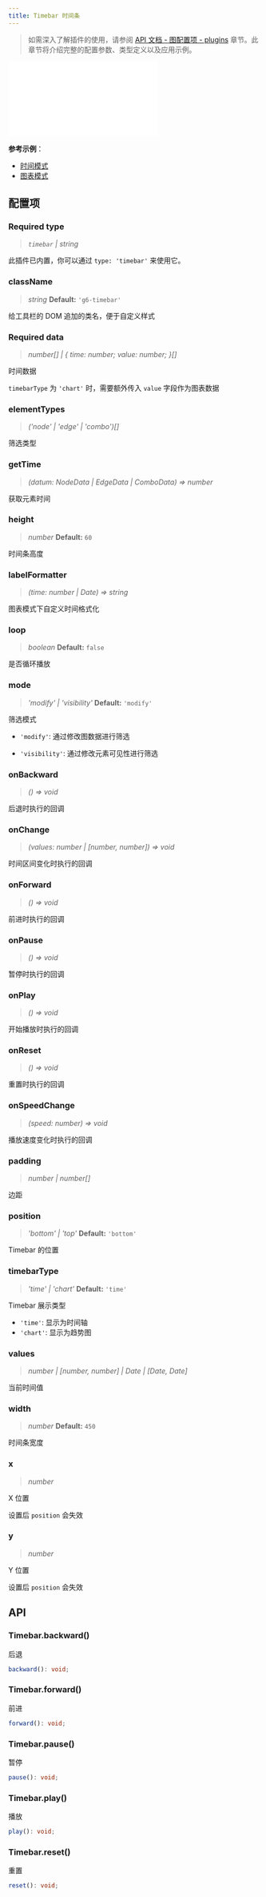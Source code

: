 ```yaml
---
title: Timebar 时间条
---
```


> 如需深入了解插件的使用，请参阅 [API 文档 - 图配置项 - plugins](/api/graph/option#plugins) 章节。此章节将介绍完整的配置参数、类型定义以及应用示例。

<embed src="@/common/api/plugins/timebar.md"></embed>

**参考示例**：

- [时间模式](/examples/plugin/timebar/#timer)
- [图表模式](/examples/plugin/timebar/#chart)

## 配置项

### <Badge type="success">Required</Badge> type

> _`timebar` \| string_

此插件已内置，你可以通过 `type: 'timebar'` 来使用它。

### className

> _string_ **Default:** `'g6-timebar'`

给工具栏的 DOM 追加的类名，便于自定义样式

### <Badge type="success">Required</Badge> data

> _number[] \| { time: number; value: number; }[]_

时间数据

`timebarType` 为 `'chart'` 时，需要额外传入 `value` 字段作为图表数据

### elementTypes

> _('node' \| 'edge' \| 'combo')[]_

筛选类型

### getTime

> _(datum:_ _NodeData \| EdgeData \| ComboData) => number_

获取元素时间

### height

> _number_ **Default:** `60`

时间条高度

### labelFormatter

> _(time: number \| Date) => string_

图表模式下自定义时间格式化

### loop

> _boolean_ **Default:** `false`

是否循环播放

### mode

> _'modify' \| 'visibility'_ **Default:** `'modify'`

筛选模式

- `'modify'`: 通过修改图数据进行筛选

- `'visibility'`: 通过修改元素可见性进行筛选

### onBackward

> _() => void_

后退时执行的回调

### onChange

> _(values: number \| [number, number]) => void_

时间区间变化时执行的回调

### onForward

> _() => void_

前进时执行的回调

### onPause

> _() => void_

暂停时执行的回调

### onPlay

> _() => void_

开始播放时执行的回调

### onReset

> _() => void_

重置时执行的回调

### onSpeedChange

> _(speed: number) => void_

播放速度变化时执行的回调

### padding

> _number \| number[]_

边距

### position

> _'bottom' \| 'top'_ **Default:** `'bottom'`

Timebar 的位置

### timebarType

> _'time' \| 'chart'_ **Default:** `'time'`

Timebar 展示类型

- `'time'`: 显示为时间轴
- `'chart'`: 显示为趋势图

### values

> _number \| [number, number] \| Date \| [Date, Date]_

当前时间值

### width

> _number_ **Default:** `450`

时间条宽度

### x

> _number_

X 位置

设置后 `position` 会失效

### y

> _number_

Y 位置

设置后 `position` 会失效

## API

### Timebar.backward()

后退

```typescript
backward(): void;
```

### Timebar.forward()

前进

```typescript
forward(): void;
```

### Timebar.pause()

暂停

```typescript
pause(): void;
```

### Timebar.play()

播放

```typescript
play(): void;
```

### Timebar.reset()

重置

```typescript
reset(): void;
```
